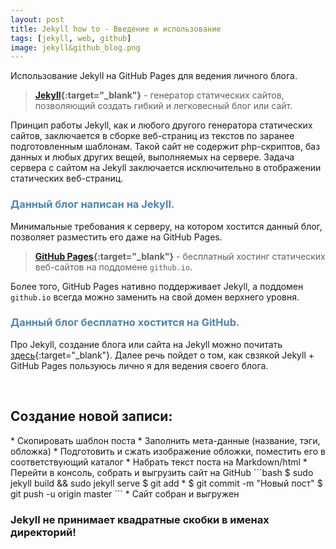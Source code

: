 ```yaml
---
layout: post 
title: Jekyll how to - Введение и использование
tags: [jekyll, web, github]
image: jekyll&github_blog.png
---
```


Использование Jekyll на GitHub Pages для ведения личного блога.

<!--excerpt-->

>**[Jekyll](https://jekyllrb.com){:target="_blank"}** - генератор статических сайтов, позволяющий создать гибкий и легковесный блог или сайт. 

Принцип работы Jekyll, как и любого другого генератора статических сайтов, заключается в сборке веб-страниц из текстов по заранее подготовленным шаблонам. Такой сайт не содержит php-скриптов, баз данных и любых других вещей, выполняемых на сервере. Задача сервера с сайтом на Jekyll заключается исключительно в отображении статических веб-страниц.
<h3 style="color: #4b86b4;">Данный блог написан на Jekyll.</h3> 

Минимальные требования к серверу, на котором хостится данный блог, позволяет разместить его даже на GitHub Pages.
>**[GitHub Pages](https://pages.github.com){:target="_blank"}** - бесплатный хостинг статических веб-сайтов на поддомене `github.io`.

Более того, GitHub Pages нативно поддерживает Jekyll, а поддомен `github.io` всегда можно заменить на свой домен верхнего уровня.

<h3 style="color: #4b86b4;">Данный блог бесплатно хостится на GitHub.</h3>

Про Jekyll, создание блога или сайта на Jekyll можно почитать [здесь](http://lmgtfy.com/?q=%D0%B1%D0%BB%D0%BE%D0%B3+%D0%BD%D0%B0+Jekyll){:target="_blank"}. Далее речь пойдет о том, как свзякой Jekyll + GitHub Pages пользуюсь лично я для ведения своего блога.

<br/>

<h2>Создание новой записи:</h2>
* Скопировать шаблон поста
* Заполнить мета-данные (название, тэги, обложка)
* Подготовить и сжать изображение обложки, поместить его в соответствующий каталог 
* Набрать текст поста на Markdown/html
* Перейти в консоль, собрать и выгрузить сайт на GitHub
```bash
$ sudo jekyll build && sudo jekyll serve
$ git add *
$ git commit -m "Новый пост"
$ git push -u origin master
```
* Сайт собран и выгружен

### Jekyll не принимает квадратные скобки в именах директорий!



